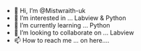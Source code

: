 - 👋 Hi, I’m @Mistwraith-uk
- 👀 I’m interested in ... Labview & Python
- 🌱 I’m currently learning ... Python
- 💞️ I’m looking to collaborate on ... Labview
- 📫 How to reach me ... on here....

<!---
Mistwraith-uk/Mistwraith-uk is a ✨ special ✨ repository because its `README.md` (this file) appears on your GitHub profile.
You can click the Preview link to take a look at your changes.
--->
